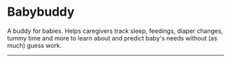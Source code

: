 # Babybuddy

A buddy for babies. Helps caregivers track sleep, feedings, diaper changes, tummy time and more to learn about and predict baby's needs without (as much) guess work.

---